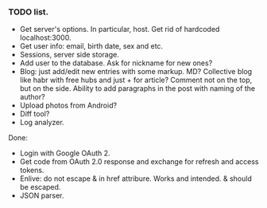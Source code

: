 ### TODO list.

* Get server's options. In particular, host. Get rid of hardcoded
  localhost:3000.
* Get user info: email, birth date, sex and etc.
* Sessions, server side storage.
* Add user to the database. Ask for nickname for new ones?
* Blog: just add/edit new entries with some markup. MD?
  Collective blog like habr with free hubs and just + for article?
  Comment not on the top, but on the side.
  Ability to add paragraphs in the post with naming of the author?
* Upload photos from Android?
* Diff tool?
* Log analyzer.

Done:

* Login with Google OAuth 2.
* Get code from OAuth 2.0 response and exchange for refresh and access tokens.
* Enlive: do not escape & in href attribure. Works and intended. & should be
  escaped.
* JSON parser.
